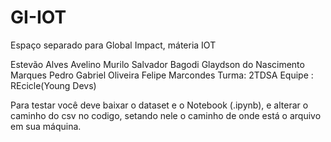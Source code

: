 # GI-IOT
Espaço separado para Global Impact, máteria IOT

Estevão Alves Avelino 
Murilo Salvador Bagodi
Glaydson do Nascimento Marques
Pedro Gabriel Oliveira
Felipe Marcondes
Turma: 2TDSA
Equipe : REcicle(Young Devs)

Para testar você deve baixar o dataset e o Notebook (.ipynb), e alterar o caminho do csv no codigo, setando nele o caminho de onde está o arquivo em sua máquina.
